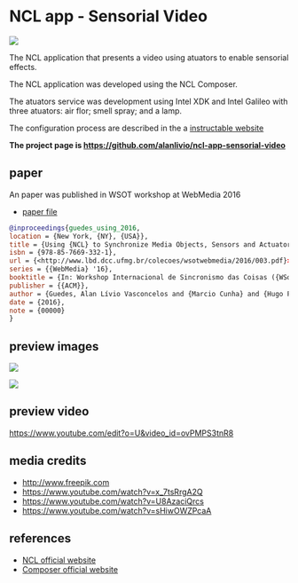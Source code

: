 # NCL app - Sensorial Video

![](http://www.ncl.org.br/sites/ncl.org.br/files/newsflash_logo.png)

The NCL application that presents a video using atuators to enable sensorial effects.

The NCL application was developed using the NCL Composer.

The atuators service was development using Intel XDK and Intel Galileo with three atuators: air flor; smell spray; and a lamp.

The configuration process are described in the a [instructable website](http://www.instructables.com/id/Sensorial-Galileo-for-Video-based-Applications-Usi/)

**The project page is <https://github.com/alanlivio/ncl-app-sensorial-video>**

## paper

An paper was published in WSOT workshop at WebMedia 2016

- [paper file](http://www.lbd.dcc.ufmg.br/colecoes/wsotwebmedia/2016/003.pdf)

```bibtex
@inproceedings{guedes_using_2016,
location = {New York, {NY}, {USA}},
title = {Using {NCL} to Synchronize Media Objects, Sensors and Actuators},
isbn = {978-85-7669-332-1},
url = {<http://www.lbd.dcc.ufmg.br/colecoes/wsotwebmedia/2016/003.pdf}>,
series = {{WebMedia} '16},
booktitle = {In: Workshop Internacional de Sincronismo das Coisas ({WSoT}), 1, 2016, Teresina. Anais do {XXII} Simpósio Brasileiro de Sistemas Multimídia e Web. Porto Alegre: Sociedade Brasileira de Computação, 2016. v. 2},
publisher = {{ACM}},
author = {Guedes, Alan Lívio Vasconcelos and {Marcio Cunha} and {Hugo Fuks} and {Sérgio Colcher} and {Simone Diniz Junqueira Barbosa}},
date = {2016},
note = {00000}
}
```

## preview images

![](https://github.com/alanlivio/ncl-app-sensorial-video/raw/master/docs/overview1.png)

![](https://github.com/alanlivio/ncl-app-sensorial-video/raw/master/docs/overview2.png)

## preview video

<https://www.youtube.com/edit?o=U&video_id=ovPMPS3tnR8>

## media credits

- <http://www.freepik.com>
- <https://www.youtube.com/watch?v=x_7tsRrgA2Q>
- <https://www.youtube.com/watch?v=U8AzaciQrcs>
- <https://www.youtube.com/watch?v=sHiwOWZPcaA>

## references

- [NCL official website](http://www.ncl.org.br/en)
- [Composer official website](http://composer.telemidia.puc-rio.br/en/start?redirect=1)
